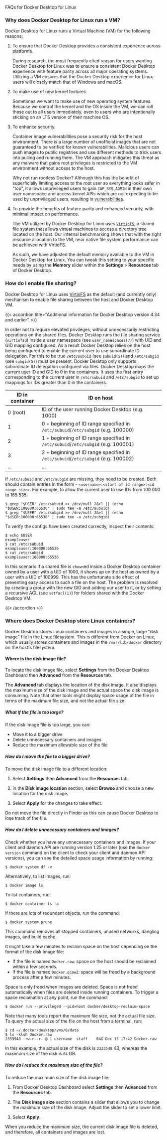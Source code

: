 FAQs for Docker Desktop for Linux


### Why does Docker Desktop for Linux run a VM?

Docker Desktop for Linux runs a Virtual Machine (VM) for the following reasons:

1. To ensure that Docker Desktop provides a consistent experience across platforms.

    During research, the most frequently cited reason for users wanting Docker Desktop for Linux was to ensure a consistent Docker Desktop
    experience with feature parity across all major operating systems. Utilizing
    a VM ensures that the Docker Desktop experience for Linux users will closely
    match that of Windows and macOS.

2. To make use of new kernel features.

    Sometimes we want to make use of new operating system features. Because we control the kernel and the OS inside the VM, we can roll these out to all users immediately, even to users who are intentionally sticking on an LTS version of their machine OS.

3. To enhance security.

    Container image vulnerabilities pose a security risk for the host environment. There is a large number of unofficial images that are not guaranteed to be verified for known vulnerabilities. Malicious users can push images to public registries and use different methods to trick users into pulling and running them. The VM approach mitigates this threat as any malware that gains root privileges is restricted to the VM environment without access to the host.

    Why not run rootless Docker? Although this has the benefit of superficially limiting access to the root user so everything looks safer in "top", it allows unprivileged users to gain `CAP_SYS_ADMIN` in their own user namespace and access kernel APIs which are not expecting to be used by unprivileged users, resulting in [vulnerabilities](https://www.openwall.com/lists/oss-security/2022/01/18/7).

4. To provide the benefits of feature parity and enhanced security, with minimal impact on performance.

    The VM utilized by Docker Desktop for Linux uses [`VirtioFS`](https://virtio-fs.gitlab.io), a shared file system that allows virtual machines to access a directory tree located on the host. Our internal benchmarking shows that with the right resource allocation to the VM, near native file system performance can be achieved with VirtioFS.

    As such, we have adjusted the default memory available to the VM in Docker Desktop for Linux. You can tweak this setting to your specific needs by using the **Memory** slider within the **Settings** > **Resources** tab of Docker Desktop.

### How do I enable file sharing?

Docker Desktop for Linux uses [VirtioFS](https://virtio-fs.gitlab.io/) as the
default (and currently only) mechanism to enable file sharing between the host
and Docker Desktop VM. 

{{< accordion title="Additional information for Docker Desktop version 4.34 and earlier" >}}

In order not to require elevated privileges, without
unnecessarily restricting operations on the shared files, Docker Desktop runs
the file sharing service (`virtiofsd`) inside a user namespace (see
`user_namespaces(7)`) with UID and GID mapping configured. As a result Docker
Desktop relies on the host being configured to enable the current user to use
subordinate ID delegation. For this to be true `/etc/subuid` (see `subuid(5)`)
and `/etc/subgid` (see `subgid(5)`) must be present. Docker Desktop only
supports subordinate ID delegation configured via files. Docker Desktop maps the
current user ID and GID to 0 in the containers. It uses the first entry
corresponding to the current user in `/etc/subuid` and `/etc/subgid` to set up
mappings for IDs greater than 0 in the containers.

| ID in container | ID on host                                                                       |
| --------------- | -------------------------------------------------------------------------------- |
| 0 (root)        | ID of the user running Docker Desktop (e.g. 1000)                                            |
| 1               | 0 + beginning of ID range specified in `/etc/subuid`/`/etc/subgid` (e.g. 100000) |
| 2               | 1 + beginning of ID range specified in `/etc/subuid`/`/etc/subgid` (e.g. 100001) |
| 3               | 2 + beginning of ID range specified in `/etc/subuid`/`/etc/subgid` (e.g. 100002) |
| ...             | ...                                                                              |

If `/etc/subuid` and `/etc/subgid` are missing, they need to be created.
Both should contain entries in the form -
`<username>:<start of id range>:<id range size>`. For example, to allow the current user
to use IDs from 100 000 to 165 535:

```console
$ grep "$USER" /etc/subuid >> /dev/null 2&>1 || (echo "$USER:100000:65536" | sudo tee -a /etc/subuid)
$ grep "$USER" /etc/subgid >> /dev/null 2&>1 || (echo "$USER:100000:65536" | sudo tee -a /etc/subgid)
```

To verify the configs have been created correctly, inspect their contents:

```console
$ echo $USER
exampleuser
$ cat /etc/subuid
exampleuser:100000:65536
$ cat /etc/subgid
exampleuser:100000:65536
```

In this scenario if a shared file is `chown`ed inside a Docker Desktop container
owned by a user with a UID of 1000, it shows up on the host as owned by
a user with a UID of 100999. This has the unfortunate side effect of preventing
easy access to such a file on the host. The problem is resolved by creating
a group with the new GID and adding our user to it, or by setting a recursive
ACL (see `setfacl(1)`) for folders shared with the Docker Desktop VM.

{{< /accordion >}}

### Where does Docker Desktop store Linux containers?

Docker Desktop stores Linux containers and images in a single, large "disk image" file in the Linux filesystem. This is different from Docker on Linux, which usually stores containers and images in the `/var/lib/docker` directory on the host's filesystem.

#### Where is the disk image file?

To locate the disk image file, select **Settings** from the Docker Desktop Dashboard then **Advanced** from the **Resources** tab.

The **Advanced** tab displays the location of the disk image. It also displays the maximum size of the disk image and the actual space the disk image is consuming. Note that other tools might display space usage of the file in terms of the maximum file size, and not the actual file size.

##### What if the file is too large?

If the disk image file is too large, you can:

- Move it to a bigger drive
- Delete unnecessary containers and images
- Reduce the maximum allowable size of the file

##### How do I move the file to a bigger drive?

To move the disk image file to a different location:

1. Select **Settings** then  **Advanced** from the **Resources** tab.

2. In the **Disk image location** section, select **Browse** and choose a new location for the disk image.

3. Select **Apply** for the changes to take effect.

Do not move the file directly in Finder as this can cause Docker Desktop to lose track of the file.

##### How do I delete unnecessary containers and images?

Check whether you have any unnecessary containers and images. If your client and daemon API are running version 1.25 or later (use the `docker version` command on the client to check your client and daemon API versions), you can see the detailed space usage information by running:

```console
$ docker system df -v
```

Alternatively, to list images, run:

```console
$ docker image ls
```

To list containers, run:

```console
$ docker container ls -a
```

If there are lots of redundant objects, run the command:

```console
$ docker system prune
```

This command removes all stopped containers, unused networks, dangling images, and build cache.

It might take a few minutes to reclaim space on the host depending on the format of the disk image file:

- If the file is named `Docker.raw`: space on the host should be reclaimed within a few seconds.
- If the file is named `Docker.qcow2`: space will be freed by a background process after a few minutes.

Space is only freed when images are deleted. Space is not freed automatically when files are deleted inside running containers. To trigger a space reclamation at any point, run the command:

```console
$ docker run --privileged --pid=host docker/desktop-reclaim-space
```

Note that many tools report the maximum file size, not the actual file size.
To query the actual size of the file on the host from a terminal, run:

```console
$ cd ~/.docker/desktop/vms/0/data
$ ls -klsh Docker.raw
2333548 -rw-r--r--@ 1 username  staff    64G Dec 13 17:42 Docker.raw
```

In this example, the actual size of the disk is `2333548` KB, whereas the maximum size of the disk is `64` GB.

##### How do I reduce the maximum size of the file?

To reduce the maximum size of the disk image file:

1. From Docker Desktop Dashboard select **Settings** then **Advanced** from the **Resources** tab.

2. The **Disk image size** section contains a slider that allows you to change the maximum size of the disk image. Adjust the slider to set a lower limit.

3. Select **Apply**.

When you reduce the maximum size, the current disk image file is deleted, and therefore, all containers and images are lost.
